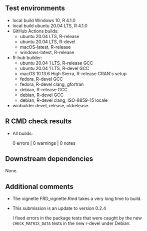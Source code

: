 ## Test environments

* local build Windows 10, R 4.1.0
* local build ubuntu 20.04 LTS, R 4.1.0
* GitHub Actions builds:
  * ubuntu 20.04 LTS, R-release
  * ubuntu 20.04 LTS, R-devel
  * macOS-latest, R-release
  * windows-latest, R-release
* R-hub builder:
    * ubuntu 20.04 1 LTS, R-release GCC
    * ubuntu 20.04 1 LTS, R-devel GCC
    * macOS 10.13.6 High Sierra, R-release CRAN's setup
    * fedora, R-devel GCC
    * fedora, R-devel clang, gfortran
    * debian, R-release GCC
    * debian, R-devel GCC
    * debian, R-devel clang, ISO-8859-15 locale
* winbuilder devel, release, oldrelease.

## R CMD check results

* All builds:

    0 errors | 0 warnings | 0 notes

## Downstream dependencies

None.

## Additional comments

* The vignette FRD_vignette.Rmd takes a very long time to build.
* This submission is an update to version 0.2.4

  I fixed errors in the package tests that were caught by the new
  `CHECK_MATRIX_DATA` tests in the new r-devel under Debian.
